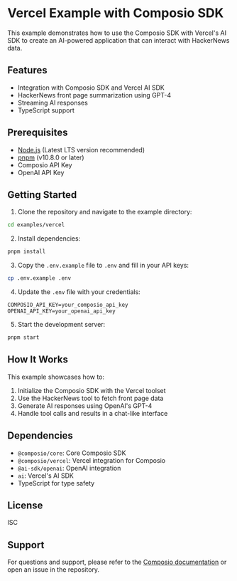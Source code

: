 # Vercel Example with Composio SDK

This example demonstrates how to use the Composio SDK with Vercel's AI SDK to create an AI-powered application that can interact with HackerNews data.

## Features

- Integration with Composio SDK and Vercel AI SDK
- HackerNews front page summarization using GPT-4
- Streaming AI responses
- TypeScript support

## Prerequisites

- [Node.js](https://nodejs.org/) (Latest LTS version recommended)
- [pnpm](https://pnpm.io/) (v10.8.0 or later)
- Composio API Key
- OpenAI API Key

## Getting Started

1. Clone the repository and navigate to the example directory:
```bash
cd examples/vercel
```

2. Install dependencies:
```bash
pnpm install
```

3. Copy the `.env.example` file to `.env` and fill in your API keys:
```bash
cp .env.example .env
```

4. Update the `.env` file with your credentials:
```env
COMPOSIO_API_KEY=your_composio_api_key
OPENAI_API_KEY=your_openai_api_key
```

5. Start the development server:
```bash
pnpm start
```

## How It Works

This example showcases how to:
1. Initialize the Composio SDK with the Vercel toolset
2. Use the HackerNews tool to fetch front page data
3. Generate AI responses using OpenAI's GPT-4
4. Handle tool calls and results in a chat-like interface

## Dependencies

- `@composio/core`: Core Composio SDK
- `@composio/vercel`: Vercel integration for Composio
- `@ai-sdk/openai`: OpenAI integration
- `ai`: Vercel's AI SDK
- TypeScript for type safety

## License

ISC

## Support

For questions and support, please refer to the [Composio documentation](https://docs.composio.dev) or open an issue in the repository.